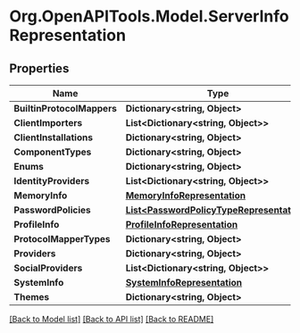 # Org.OpenAPITools.Model.ServerInfoRepresentation

## Properties

Name | Type | Description | Notes
------------ | ------------- | ------------- | -------------
**BuiltinProtocolMappers** | **Dictionary&lt;string, Object&gt;** |  | [optional] 
**ClientImporters** | **List&lt;Dictionary&lt;string, Object&gt;&gt;** |  | [optional] 
**ClientInstallations** | **Dictionary&lt;string, Object&gt;** |  | [optional] 
**ComponentTypes** | **Dictionary&lt;string, Object&gt;** |  | [optional] 
**Enums** | **Dictionary&lt;string, Object&gt;** |  | [optional] 
**IdentityProviders** | **List&lt;Dictionary&lt;string, Object&gt;&gt;** |  | [optional] 
**MemoryInfo** | [**MemoryInfoRepresentation**](MemoryInfoRepresentation.md) |  | [optional] 
**PasswordPolicies** | [**List&lt;PasswordPolicyTypeRepresentation&gt;**](PasswordPolicyTypeRepresentation.md) |  | [optional] 
**ProfileInfo** | [**ProfileInfoRepresentation**](ProfileInfoRepresentation.md) |  | [optional] 
**ProtocolMapperTypes** | **Dictionary&lt;string, Object&gt;** |  | [optional] 
**Providers** | **Dictionary&lt;string, Object&gt;** |  | [optional] 
**SocialProviders** | **List&lt;Dictionary&lt;string, Object&gt;&gt;** |  | [optional] 
**SystemInfo** | [**SystemInfoRepresentation**](SystemInfoRepresentation.md) |  | [optional] 
**Themes** | **Dictionary&lt;string, Object&gt;** |  | [optional] 

[[Back to Model list]](../README.md#documentation-for-models) [[Back to API list]](../README.md#documentation-for-api-endpoints) [[Back to README]](../README.md)

